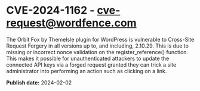# CVE-2024-1162 - cve-request@wordfence.com

The Orbit Fox by ThemeIsle plugin for WordPress is vulnerable to Cross-Site Request Forgery in all versions up to, and including, 2.10.29. This is due to missing or incorrect nonce validation on the register_reference() function. This makes it possible for unauthenticated attackers  to update the connected API keys via a forged request granted they can trick a site administrator into performing an action such as clicking on a link.

**Publish date:** 2024-02-02
